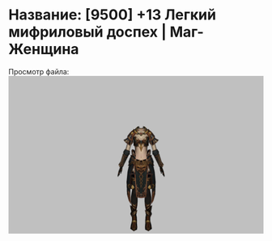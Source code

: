 # Название: [9500] +13 Легкий мифриловый доспех | Маг-Женщина

Просмотр файла:
![p050021.png](p050021.png)